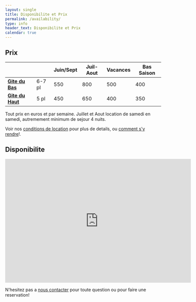 ```yaml
---
layout: single
title: Disponibilite et Prix
permalink: /availability/
type: info
header_text: Disponibilite et Prix
calendar: true
---
```


## Prix

|                            |           | **Juin/Sept** | **Juil-Aout** | **Vacances** | **Bas Saison** |
|--------------|------|----------|-------------|-------------|--------------|
| **[Gite du Bas](/downstairs)**   | 6-7 pl | 550             | 800                   | 500                  | 400                   |
| **[Gite du Haut](/upstairs)** | 5 pl    | 450             | 650                   | 400                  | 350                   |

Tout prix en euros et par semaine. Juillet et Aout location de samedi
en samedi, autremement minimum de sejour 4 nuits.

Voir nos [conditions de location](/terms/) pour plus de details, ou
[comment s'y rendre](/access/)!.

## Disponibilite

<iframe src="https://www.google.com/calendar/embed?hl=en&showTitle=0&amp;showPrint=0&amp;showTabs=0&amp;showCalendars=0&amp;showTz=0&amp;height=400&amp;wkst=1&amp;bgcolor=%23FFFFFF&amp;src=h0cl2pufaic02ubqj1cdlr9ur0%40group.calendar.google.com&amp;color=%23711616&amp;src=64f2d319jcgv1grt6ae2h3erqg%40group.calendar.google.com&amp;color=%23711616&amp;src=hq49q7cc0e85vohtq3iqphs10g%40group.calendar.google.com&amp;color=%23125A12&amp;ctz=Europe%2FParis" style=" border-width:0 " width="600" height="400" frameborder="0" scrolling="no"></iframe>

N'hesitez pas a [nous contacter](/contacts) pour toute question ou pour faire une reservation!
